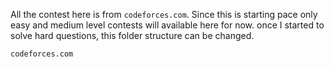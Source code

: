All the contest here is from `codeforces.com`.
Since this is starting pace only easy and medium level contests will available here for now.
once I started to solve hard questions, this folder structure can be changed.

```
codeforces.com
```
